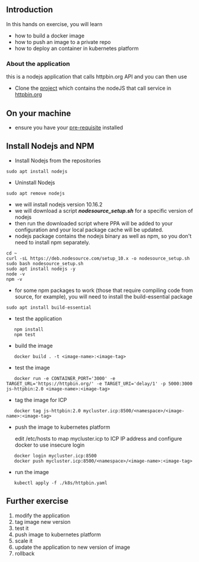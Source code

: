 

## Introduction

In this hands on exercise, you will learn

- how to build a docker image
- how to push an image to a private repo
- how to deploy an container in kubernetes platform

### About the application
this is a nodejs application that calls httpbin.org API and you can then use 

- Clone the [project](https://github.com/ibmcloudprivate2/httpbin-wrapper) which contains the nodeJS that call service in [httpbin.org](https://httpbin.org/)


## On your machine

- ensure you have your [pre-requisite](prepare.md) installed

## Install Nodejs and NPM

- Install Nodejs from the repositories

```
sudo apt install nodejs
```

- Uninstall Nodejs

```
sudo apt remove nodejs
```

- we will install nodejs version 10.16.2
- we will download a script ***nodesource_setup.sh*** for a specific version of nodejs
- then run the downloaded script where PPA will be added to your configuration and your local package cache will be updated.
- nodejs package contains the nodejs binary as well as npm, so you don't need to install npm separately. 

```
cd ~
curl -sL https://deb.nodesource.com/setup_10.x -o nodesource_setup.sh
sudo bash nodesource_setup.sh
sudo apt install nodejs -y
node -v
npm -v
```

- for some npm packages to work (those that require compiling code from source, for example), you will need to install the build-essential package

```
sudo apt install build-essential
```
   
- test the application
   
```   
   npm install
   npm test
```

- build the image 
   
```
   docker build . -t <image-name>:<image-tag>
```

- test the image
   
```
   docker run -e CONTAINER_PORT='3000' -e TARGET_URL='https://httpbin.org/' -e TARGET_URI='delay/1' -p 5000:3000 js-httpbin:2.0 <image-name>:<image-tag>
```

- tag the image for ICP
   
```
   docker tag js-httpbin:2.0 mycluster.icp:8500/<namespace>/<image-name>:<image-tag>
```

- push the image to kubernetes platform
    
   edit /etc/hosts to map  mycluster.icp to ICP IP address and configure docker to use insecure login
   
```
   docker login mycluster.icp:8500
   docker push mycluster.icp:8500/<namespace>/<image-name>:<image-tag>
```

- run the image
   
```
   kubectl apply -f ./k8s/httpbin.yaml
```

## Further exercise

1. modify the application
2. tag image new version
3. test it 
4. push image to kubernetes platform
5. scale it
6. update the application to new version of image
7. rollback
